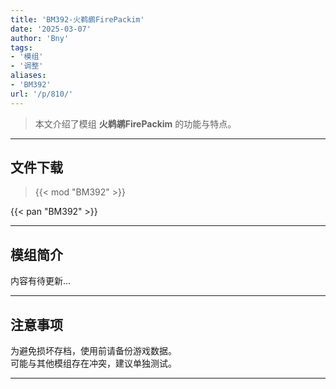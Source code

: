 ```yaml
---
title: 'BM392-火鹈鹕FirePackim'
date: '2025-03-07'
author: 'Bny'
tags:
- '模组'
- '调整'
aliases:
- 'BM392'
url: '/p/810/'
---
```


> 本文介绍了模组 **火鹈鹕FirePackim** 的功能与特点。

---

## 文件下载  

> {{< mod "BM392" >}}  

{{< pan "BM392" >}}  

---

## 模组简介

>  
内容有待更新...  

---

## 注意事项

>  
为避免损坏存档，使用前请备份游戏数据。  
可能与其他模组存在冲突，建议单独测试。  

---

